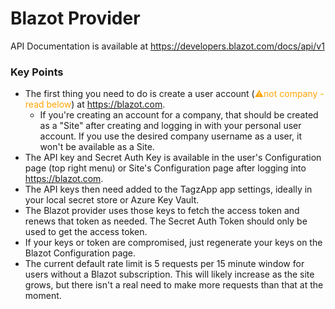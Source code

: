 ﻿# Blazot Provider
API Documentation is available at https://developers.blazot.com/docs/api/v1

### Key Points
- The first thing you need to do is create a user account (<span style="color:orange">⚠️not company - read below</span>) at https://blazot.com. 
	- If you're creating an account for a company, that should be created as a "Site" after creating and logging in with your personal user account. If you use the desired company username as a user, it won't be available as a Site.
- The API key and Secret Auth Key is available in the user's Configuration page (top right menu) or Site's Configuration page after logging into https://blazot.com.
- The API keys then need added to the TagzApp app settings, ideally in your local secret store or Azure Key Vault.
- The Blazot provider uses those keys to fetch the access token and renews that token as needed. The Secret Auth Token should only be used to get the access token.
- If your keys or token are compromised, just regenerate your keys on the Blazot Configuration page.
- The current default rate limit is 5 requests per 15 minute window for users without a Blazot subscription. This will likely increase as the site grows, but there isn't a real need to make more requests than that at the moment.
